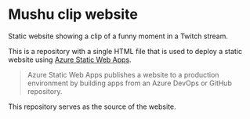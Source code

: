 # Mushu clip website

Static website showing a clip of a funny moment in a Twitch stream.

This is a repository with a single HTML file that is used to deploy a static website using [Azure Static Web Apps](https://learn.microsoft.com/en-us/azure/static-web-apps/).

> Azure Static Web Apps publishes a website to a production environment by building apps from an Azure DevOps or GitHub repository.

This repository serves as the source of the website.
